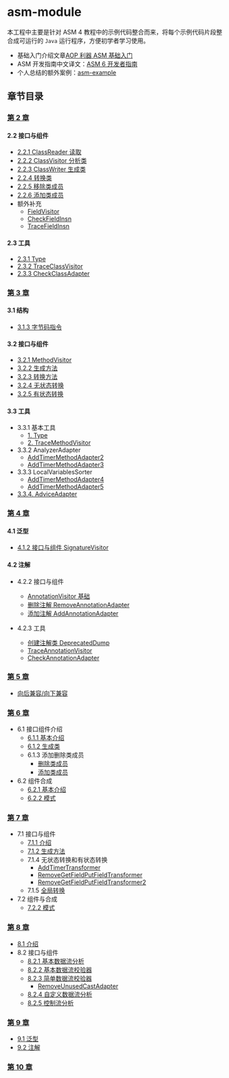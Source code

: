 # asm-module
本工程中主要是针对 ASM 4 教程中的示例代码整合而来，将每个示例代码片段整合成可运行的 `Java` 运行程序，方便初学者学习使用。
- 基础入门介绍文章[AOP 利器 ASM 基础入门](doc/blog/AOP%20利器%20ASM%20基础入门.md)
- ASM 开发指南中文译文：[ASM 6 开发者指南](doc/ASM6%20开发者指南/ASM%206%20开发者指南.md)
- 个人总结的额外案例：[asm-example](https://github.com/dengshiwei/asm-example)

## 章节目录

### [第 2 章](asm_example/src/main/java/com/andoter/asm_example/part2)
#### 2.2 接口与组件
- [2.2.1 ClassReader 读取](asm_example/src/main/java/com/andoter/asm_example/part2/ClassReaderDemo.kt)
- [2.2.2 ClassVisitor 分析类](asm_example/src/main/java/com/andoter/asm_example/part2/ClassPrintVisitor.kt)
- [2.2.3 ClassWriter 生成类](asm_example/src/main/java/com/andoter/asm_example/part2/ClassWriteDemo.kt)
- [2.2.4 转换类](asm_example/src/main/java/com/andoter/asm_example/part2/ConvertDemo.kt)
- [2.2.5 移除类成员](asm_example/src/main/java/com/andoter/asm_example/part2/RemoveDebugDemo.kt)
- [2.2.6 添加类成员](asm_example/src/main/java/com/andoter/asm_example/part2/AddFieldDemo.kt)
- 额外补充
    - [FieldVisitor](asm_example/src/main/java/com/andoter/asm_example/field/FieldVisitorDemo.kt)
    - [CheckFieldInsn](asm_example/src/main/java/com/andoter/asm_example/field/CheckFieldInsn.kt)
    - [TraceFieldInsn](asm_example/src/main/java/com/andoter/asm_example/field/TraceFieldInsn.kt)

#### 2.3 工具
- [2.3.1 Type](asm_example/src/main/java/com/andoter/asm_example/part2/TypeDemo.kt)
- [2.3.2 TraceClassVisitor](asm_example/src/main/java/com/andoter/asm_example/part2/TraceClassVisitorDemo.kt)
- [2.3.3 CheckClassAdapter](asm_example/src/main/java/com/andoter/asm_example/part2/CheckClassAdapterDemo.kt)

### [第 3 章](MethodVisitor)
#### 3.1 结构
- [3.1.3 字节码指令](asm_example/src/main/java/com/andoter/asm_example/part3/字节码指令)

#### 3.2 接口与组件
- [3.2.1 MethodVisitor](asm_example/src/main/java/com/andoter/asm_example/part3/MethodPrint.kt)
- [3.2.2 生成方法](asm_example/src/main/java/com/andoter/asm_example/part3/GenerateMethod.kt)
- [3.2.3 转换方法](asm_example/src/main/java/com/andoter/asm_example/part3/RemoveNopAdapter.kt)
- [3.2.4 无状态转换](asm_example/src/main/java/com/andoter/asm_example/part3/AddTimerAdapter.kt)
- [3.2.5 有状态转换](asm_example/src/main/java/com/andoter/asm_example/part3/RemoveAddZeroAdapter.kt)

#### 3.3 工具
- 3.3.1 基本工具
    - [1. Type](asm_example/src/main/java/com/andoter/asm_example/part3/TypeDemo.kt)
    - [2. TraceMethodVisitor](asm_example/src/main/java/com/andoter/asm_example/part3/TraceMethodVisitorDemo.kt)
- 3.3.2 AnalyzerAdapter
    - [AddTimerMethodAdapter2](asm_example/src/main/java/com/andoter/asm_example/part3/AddTimerAdapter2.kt)
    - [AddTimerMethodAdapter3](asm_example/src/main/java/com/andoter/asm_example/part3/AddTimerAdapter3.kt)
- 3.3.3 LocalVariablesSorter
    - [AddTimerMethodAdapter4](asm_example/src/main/java/com/andoter/asm_example/part3/AddTimerAdapter4.kt)
    - [AddTimerMethodAdapter5](asm_example/src/main/java/com/andoter/asm_example/part3/AddTimerAdapter5.kt)
- [3.3.4. AdviceAdapter](asm_example/src/main/java/com/andoter/asm_example/part3/AddTimerAdapter6.kt)

### [第 4 章](asm_example/src/main/java/com/andoter/asm_example/part4)
#### 4.1 泛型
- [4.1.2 接口与组件 SignatureVisitor](asm_example/src/main/java/com/andoter/asm_example/part4/SignatureGeneric.kt)

#### 4.2 注解
- 4.2.2 接口与组件
    - [AnnotationVisitor 基础](asm_example/src/main/java/com/andoter/asm_example/part4/AnnotationPrinter.kt)
    - [删除注解 RemoveAnnotationAdapter](asm_example/src/main/java/com/andoter/asm_example/part4/AnnotationDemo.kt)
    - [添加注解 AddAnnotationAdapter](asm_example/src/main/java/com/andoter/asm_example/part4/AddAnnotationAdapter.kt)
    
- 4.2.3 工具
    - [创建注解类 DeprecatedDump](asm_example/src/main/java/com/andoter/asm_example/part4/DeprecatedDump.kt)
    - [TraceAnnotationVisitor](asm_example/src/main/java/com/andoter/asm_example/part4/TraceAnnotationVisitorDemo.kt)
    - [CheckAnnotationAdapter](asm_example/src/main/java/com/andoter/asm_example/part4/CheckAnnotationAdapterDemo.kt)
    
### [第 5 章](asm_example/src/main/java/com/andoter/asm_example/part5)
- [向后兼容/向下兼容](asm_example/src/main/java/com/andoter/asm_example/part5/向后兼容)

### [第 6 章](asm_example/src/main/java/com/andoter/asm_example/part6)
- 6.1 接口组件介绍
    - [6.1.1 基本介绍](asm_example/src/main/java/com/andoter/asm_example/part6/TreeAPI.kt)
    - [6.1.2 生成类](asm_example/src/main/java/com/andoter/asm_example/part6/CreateClass.kt)
    - 6.1.3 添加删除类成员
        - [删除类成员](asm_example/src/main/java/com/andoter/asm_example/part6/RemoveMethodDemo.kt)
        - [添加类成员](asm_example/src/main/java/com/andoter/asm_example/part6/AddFieldDemo.kt)
- 6.2 组件合成
    - [6.2.1 基本介绍](asm_example/src/main/java/com/andoter/asm_example/part6/TreeAPI.kt)
    - [6.2.2 模式](asm_example/src/main/java/com/andoter/asm_example/part6/PatternDemo.kt)
    
### [第 7 章](asm_example/src/main/java/com/andoter/asm_example/part7)
- 7.1 接口与组件
    - [7.1.1 介绍](asm_example/src/main/java/com/andoter/asm_example/part7/MethodNodeAPI.kt)
    - [7.1.2 生成方法](asm_example/src/main/java/com/andoter/asm_example/part7/MakeMethod.kt)
    - 7.1.4 无状态转换和有状态转换
        - [AddTimerTransformer](asm_example/src/main/java/com/andoter/asm_example/part7/AddTimerTransformer.kt)
        - [RemoveGetFieldPutFieldTransformer](asm_example/src/main/java/com/andoter/asm_example/part7/RemoveGetFieldPutFieldTransformer.kt)
        - [RemoveGetFieldPutFieldTransformer2](asm_example/src/main/java/com/andoter/asm_example/part7/RemoveGetFieldPutFieldTransformer2.kt)
    - 7.1.5 [全局转换](asm_example/src/main/java/com/andoter/asm_example/part7/OptimizeJumpTransformer.kt)
- 7.2 组件与合成
    - [7.2.2 模式](asm_example/src/main/java/com/andoter/asm_example/part7/MyAdapter.kt)
    
### [第 8 章](asm_example/src/main/java/com/andoter/asm_example/part8)
- [8.1 介绍](asm_example/src/main/java/com/andoter/asm_example/part8/AnalyzerClass.kt)
- 8.2 接口与组件
    - [8.2.1 基本数据流分析](asm_example/src/main/java/com/andoter/asm_example/part8/RemoveDeadCode.kt)
    - [8.2.2 基本数据流校验器](asm_example/src/main/java/com/andoter/asm_example/part8/BasicVerifierAdapter.kt)
    - [8.2.3 简单数据流校验器](asm_example/src/main/java/com/andoter/asm_example/part8/RemoveUnusedCastTransformer.kt)
        - [RemoveUnusedCastAdapter](asm_example/src/main/java/com/andoter/asm_example/part8/RemoveUnusedCastAdapter.kt)
    - [8.2.4 自定义数据流分析](asm_example/src/main/java/com/andoter/asm_example/part8/IsNullInterpreter.kt)
    - [8.2.5 控制流分析](asm_example/src/main/java/com/andoter/asm_example/part8/CyclomaticComplexity.kt)
    
### [第 9 章](asm_example/src/main/java/com/andoter/asm_example/part9)
- [9.1 泛型](asm_example/src/main/java/com/andoter/asm_example/part9/SignatureVisitorAdapter.java)
- [9.2 注解](asm_example/src/main/java/com/andoter/asm_example/part9/AnnotationNodeAdapter.kt)

### [第 10 章](asm_example/src/main/java/com/andoter/asm_example/part10)
